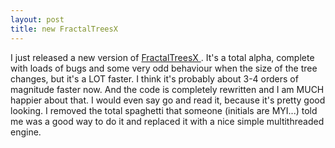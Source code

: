 ```yaml
---
layout: post
title: new FractalTreesX 
---
```

<p>I just released a new version of <a href="/fractaltrees/">FractalTreesX </a>. It's a total alpha, complete with loads of bugs and some very odd behaviour when the size of the tree changes, but it's a LOT faster. I think it's probably about 3-4 orders of magnitude faster now. And the code is completely rewritten and I am MUCH happier about that. I would even say go and read it, because it's pretty good looking. I removed the total spaghetti that someone (initials are MYI...) told me was a good way to do it and replaced it with a nice simple multithreaded engine. </p>
